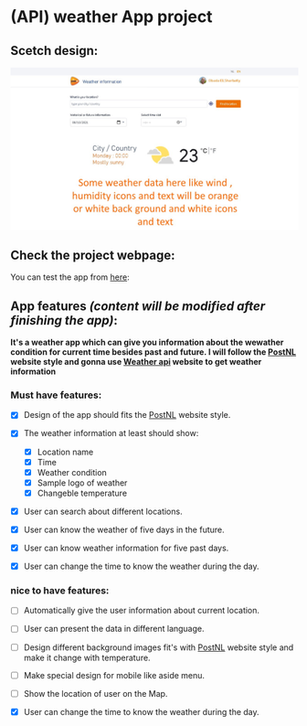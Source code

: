 # (API) weather App project

## Scetch design:
![design of the idea](APISketch.jpg)

## Check the project webpage:
You can test the app from [here](https://obadaelsharbatly.github.io/Weather-APP-HYF/):

## App features *(content will be modified after finishing the app)*:
**It's a weather app which can give you information about the wewather condition
for current time besides past and future. I will follow the [PostNL](https://www.postnl.nl/en/) website style and gonna use [Weather api](https://www.weatherapi.com/) website to get weather information**

  ### Must have features:
  - [x]  Design of the app should fits the [PostNL](https://www.postnl.nl/en/) website style.
  - [x] The weather information at least should show:
     - [x] Location name
     - [x] Time
     - [x] Weather condition
     - [x] Sample logo of weather
     - [x] Changeble temperature
  - [x] User can search about different locations.
  - [x] User can know the weather of five days in the future.
  - [x] User can know weather information for five past days.
  - [x] User can change the time to know the weather during the day.


  ### nice to have features:
  - [ ] Automatically give the user information about current location.
  - [ ] User can present the data in different language.
  - [ ] Design different background images fit's with [PostNL](https://www.postnl.nl/en/) website style and make it change with temperature.
  - [ ] Make special design for mobile like aside menu.
  - [ ] Show the location of user on the Map.
  - [x] User can change the time to know the weather during the day.

  
